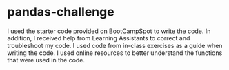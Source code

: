 # pandas-challenge
I used the starter code provided on BootCampSpot to write the code. In addition, I received help from Learning Assistants to correct and troubleshoot my code. 
I used code from in-class exercises as a guide when writing the code. 
I used online resources to better understand the functions that were used in the code. 
